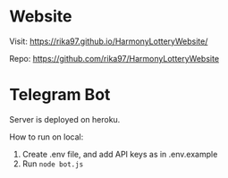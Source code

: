 # Website
Visit: https://rika97.github.io/HarmonyLotteryWebsite/

Repo: https://github.com/rika97/HarmonyLotteryWebsite

# Telegram Bot
Server is deployed on heroku.

How to run on local:
1. Create .env file, and add API keys as in .env.example
2. Run ```node bot.js```
